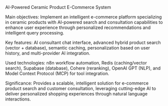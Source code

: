 AI-Powered Ceramic Product E-Commerce System

Main objectives: Implement an intelligent e-commerce platform specializing in ceramic products with AI-powered search and consultation capabilities to enhance user experience through personalized recommendations and intelligent query processing.

Key features: AI consultant chat interface, advanced hybrid product search (vector + database), semantic caching, personalization based on user history, and multi-provider AI integration.

Used technologies: n8n workflow automation, Redis (caching/vector search), Supabase (database), Cohere (reranking), OpenAI GPT (NLP), and Model Context Protocol (MCP) for tool integration.

Significance: Provides a scalable, intelligent solution for e-commerce product search and customer consultation, leveraging cutting-edge AI to deliver personalized shopping experiences through natural language interactions.
